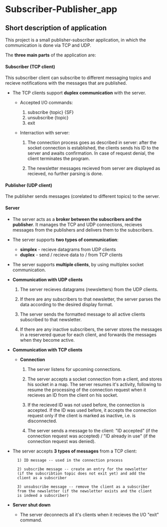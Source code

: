 # Subscriber-Publisher_app

## Short description of application
This project is a small publisher-subscriber application, in which the communication is done via TCP and UDP. 

The **three main parts** of the application are:

#### Subscriber (TCP client)
This subscriber client can subscribe to different messaging topics and recieve notifications with the messages that are published. 

* The TCP clients support **duplex communication** with the server.

	* Accepted I/O commands:

		1) subscribe {topic} {SF}
		2) unsubscribe {topic}
		3) exit

	* Interraction with server: 
		
		1) The connection process goes as described in server: after the socket connection
		is established, the clients sends his ID to the server and awaits confirmation. In 
		case of request denial, the client terminates the program.

		2) The newsletter messages recieved from server are displayed as recieved, no
		further parsing is done.


#### Publisher (UDP client) 
The publisher sends messages (corelated to different topics) to the server.


#### Server

* The server acts as a **broker between the subscribers and the publisher**. It manages the TCP and UDP connections, recieves messages from the publishers and delivers them to the subscribers. 

* The server supports **two types of communication**: 

	- **simplex** - recieve datagrams from UDP clients
	- **duplex** - send / recieve data to / from TCP clients 

* The server supports **multiple clients**, by using multiplex socket communication.

* **Communication with UDP clients**
	
	1. The server recieves datagrams (newsletters) from the UDP clients.
 
	2. If there are any subscribers to that newsletter, the server parses the data according to the desired display format.

	3. The server sends the formatted message to all active clients subscribed to that newsletter.

	4. If there are any inactive subscribers, the server stores the messages in a reservered queue for each client, and forwards 
	the messages when they become active. 


* **Communication with TCP clients**

		
	* **Connection**
			
		1) The server listens for upcoming connections.
			
		2) The server accepts a socket connection from a client, and
		stores his socket in a map. The server resumes it's activity,
		following to resume the processing of the connection request 
		when it recieves an ID from the client on his socket. 

		3) If the recieved ID was not used before, the connection is accepted. 
		If the ID was used before, it accepts the connection request only if 
		the client is marked as inactive, i.e. is disconnected.

		4) The server sends a message to the client: "ID accepted" (if the connection request was accepted) 
		/ "ID already in use" (if the connection request was denied).

* The server accepts **3 types of messages** from a TCP client:
			
		1) ID message -- used in the connection process

		2) subscribe message -- create an entry for the newsletter
		(if the subscribtion topic does not exit yet) and add the 
		client as a subscriber

		3) unsubscribe message -- remove the client as a subscriber
		from the newsletter (if the newsletter exists and the client
		is indeed a subscriber)


* **Server shut down**
	
	* The server deconnects all it's clients when it recieves the I/O "exit" command. 


